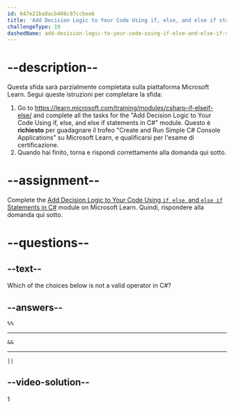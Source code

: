 ```yaml
---
id: 647e21ba8acb466c97ccbee6
title: 'Add Decision Logic to Your Code Using if, else, and else if statements in C#'
challengeType: 19
dashedName: add-decision-logic-to-your-code-using-if-else-and-else-if-statements-in-c-sharp
---
```


# --description--

Questa sfida sarà parzialmente completata sulla piattaforma Microsoft Learn. Segui queste istruzioni per completare la sfida:

1. Go to <a href="https://learn.microsoft.com/training/modules/csharp-if-elseif-else/" target="_blank" rel="noreferrer">https://learn.microsoft.com/training/modules/csharp-if-elseif-else/</a> and complete all the tasks for the "Add Decision Logic to Your Code Using if, else, and else if statements in C#" module. Questo è **richiesto** per guadagnare il trofeo "Create and Run Simple C# Console Applications" su Microsoft Learn, e qualificarsi per l'esame di certificazione.
1. Quando hai finito, torna e rispondi correttamente alla domanda qui sotto.

# --assignment--

Complete the <a href="https://learn.microsoft.com/training/modules/csharp-if-elseif-else/" target="_blank" rel="noreferrer">Add Decision Logic to Your Code Using `if`, `else`, and `else if` Statements in C#</a> module on Microsoft Learn. Quindi, rispondere alla domanda qui sotto.

# --questions--

## --text--

Which of the choices below is not a valid operator in C#?

## --answers--

`%%`

---

`&&`

---

`||`

## --video-solution--

1
